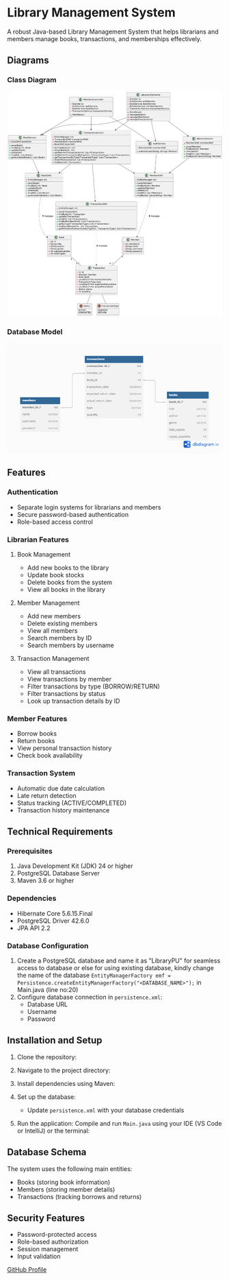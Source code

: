 # Library Management System

A robust Java-based Library Management System that helps librarians and members manage books, transactions, and memberships effectively.

## Diagrams

### Class Diagram
![Class Diagram](diagrams/ClassDiagramUML.png)

### Database Model
![Database Diagram](diagrams/DatabaseER.png)

## Features

### Authentication
- Separate login systems for librarians and members
- Secure password-based authentication
- Role-based access control

### Librarian Features
1. Book Management
    - Add new books to the library
    - Update book stocks
    - Delete books from the system
    - View all books in the library

2. Member Management
    - Add new members
    - Delete existing members
    - View all members
    - Search members by ID
    - Search members by username

3. Transaction Management
    - View all transactions
    - View transactions by member
    - Filter transactions by type (BORROW/RETURN)
    - Filter transactions by status
    - Look up transaction details by ID

### Member Features
- Borrow books
- Return books
- View personal transaction history
- Check book availability

### Transaction System
- Automatic due date calculation
- Late return detection
- Status tracking (ACTIVE/COMPLETED)
- Transaction history maintenance

## Technical Requirements

### Prerequisites
1. Java Development Kit (JDK) 24 or higher
2. PostgreSQL Database Server
3. Maven 3.6 or higher

### Dependencies
- Hibernate Core 5.6.15.Final
- PostgreSQL Driver 42.6.0
- JPA API 2.2

### Database Configuration
1. Create a PostgreSQL database and name it as "LibraryPU" for seamless access to database or else for using existing database, kindly change the name of the database `EntityManagerFactory emf = Persistence.createEntityManagerFactory("<DATABASE_NAME>");` in Main.java (line no:20)
2. Configure database connection in `persistence.xml`:
    - Database URL
    - Username
    - Password

## Installation and Setup

1. Clone the repository:
2. Navigate to the project directory:
3. Install dependencies using Maven:
4. Set up the database:
   - Update `persistence.xml` with your database credentials

5. Run the application:
   Compile and run `Main.java` using your IDE (VS Code or IntelliJ) or the terminal:

## Database Schema

The system uses the following main entities:
- Books (storing book information)
- Members (storing member details)
- Transactions (tracking borrows and returns)

## Security Features

- Password-protected access
- Role-based authorization
- Session management
- Input validation



[GitHub Profile](https://github.com/yourusername)


